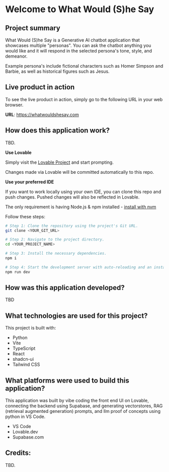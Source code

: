 # Welcome to What Would (S)he Say

## Project summary

What Would (S)he Say is a Generative AI chatbot application that showcases multiple "personas". You can ask the chatbot anything you would like and it will respond in the selected persona's tone, style, and demeanor.

Example persona's include fictional characters such as Homer Simpson and Barbie, as well as historical figures such as Jesus.

## Live product in action

To see the live product in action, simply go to the following URL in your web browser.

**URL**: https://whatwouldshesay.com

## How does this application work?

TBD.

**Use Lovable**

Simply visit the [Lovable Project](https://lovable.dev/projects/f1572220-763e-4b3a-b3d1-53746ab6c5ee) and start prompting.

Changes made via Lovable will be committed automatically to this repo.

**Use your preferred IDE**

If you want to work locally using your own IDE, you can clone this repo and push changes. Pushed changes will also be reflected in Lovable.

The only requirement is having Node.js & npm installed - [install with nvm](https://github.com/nvm-sh/nvm#installing-and-updating)

Follow these steps:

```sh
# Step 1: Clone the repository using the project's Git URL.
git clone <YOUR_GIT_URL>

# Step 2: Navigate to the project directory.
cd <YOUR_PROJECT_NAME>

# Step 3: Install the necessary dependencies.
npm i

# Step 4: Start the development server with auto-reloading and an instant preview.
npm run dev
```

## How was this application developed?

TBD

## What technologies are used for this project?

This project is built with:

- Python
- Vite
- TypeScript
- React
- shadcn-ui
- Tailwind CSS

## What platforms were used to build this application?

This application was built by vibe coding the front end UI on Lovable, connecting the backend using Supabase, and generating vectorstores, RAG (retrieval augmented generation) prompts, and llm proof of concepts using python in VS Code.

- VS Code
- Lovable.dev
- Supabase.com

## Credits:

TBD.
